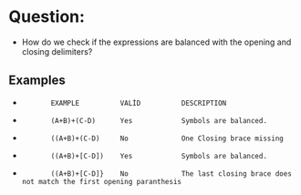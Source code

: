 
# Question: 
* How do we check if the expressions are balanced with the opening and closing delimiters?

## Examples
*            EXAMPLE          VALİD          DESCRIPTION            
*            (A+B)+(C-D)      Yes            Symbols are balanced.
*            ((A+B)+(C-D)     No             One Closing brace missing
*            ((A+B)+[C-D])    Yes            Symbols are balanced.
*            ((A+B)+[C-D]}    No             The last closing brace does not match the first opening paranthesis
